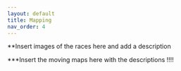 ```yaml
---
layout: default
title: Mapping 
nav_order: 4
---
```



**Insert images of the races here and add a description 



***Insert the moving maps here with the descriptions !!!! 
